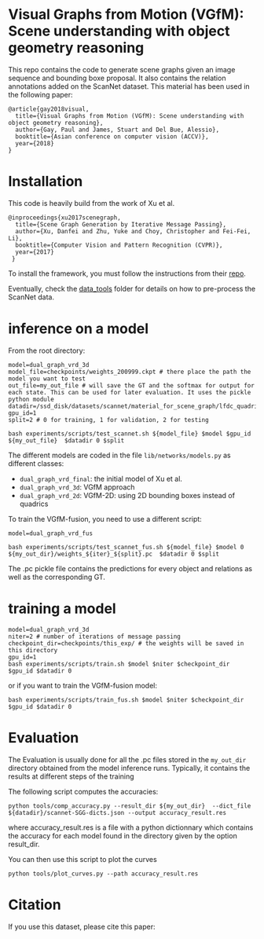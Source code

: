 # Visual Graphs from Motion (VGfM): Scene understanding with object geometry reasoning

This repo contains the code to generate scene graphs given an image sequence and bounding boxe proposal. It also contains the relation annotations added on the ScanNet dataset. This material has been used in the following paper:

```
@article{gay2018visual,
  title={Visual Graphs from Motion (VGfM): Scene understanding with object geometry reasoning},
  author={Gay, Paul and James, Stuart and Del Bue, Alessio},
  booktitle={Asian conference on computer vision (ACCV)},
  year={2018}
}
```
# Installation 

This code is heavily build from the work of Xu et al. 
```
@inproceedings{xu2017scenegraph,
  title={Scene Graph Generation by Iterative Message Passing},
  author={Xu, Danfei and Zhu, Yuke and Choy, Christopher and Fei-Fei, Li},
  booktitle={Computer Vision and Pattern Recognition (CVPR)},
  year={2017}
 }
```

To install the framework, you must follow the instructions from their [repo](https://github.com/danfeiX/scene-graph-TF-release).

Eventually, check the [data_tools](https://github.com/paulgay/VGfM/tree/master/data_tools) folder for details on how to pre-process the ScanNet data.

# inference on a model
From the root directory:
```
model=dual_graph_vrd_3d
model_file=checkpoints/weights_200999.ckpt # there place the path the model you want to test 
out_file=my_out_file # will save the GT and the softmax for output for each state. This can be used for later evaluation. It uses the pickle python module
datadir=/ssd_disk/datasets/scannet/material_for_scene_graph/lfdc_quadrics/
gpu_id=1
split=2 # 0 for training, 1 for validation, 2 for testing

bash experiments/scripts/test_scannet.sh ${model_file} $model $gpu_id ${my_out_file}  $datadir 0 $split
```
The different models are coded in the file `lib/networks/models.py` as different classes:

* `dual_graph_vrd_final`: the initial model of Xu et al. 
* `dual_graph_vrd_3d`: VGfM approach
* `dual_graph_vrd_2d`: VGfM-2D: using 2D bounding boxes instead of quadrics

To train the VGfM-fusion, you need to use a different script:
```
model=dual_graph_vrd_fus

bash experiments/scripts/test_scannet_fus.sh ${model_file} $model 0 ${my_out_dir}/weights_${iter}_${split}.pc  $datadir 0 $split
```

The .pc pickle file contains the predictions for every object and relations as well as the corresponding GT.

# training a model

```
model=dual_graph_vrd_3d 
niter=2 # number of iterations of message passing
checkpoint_dir=checkpoints/this_exp/ # the weights will be saved in this directory
gpu_id=1
bash experiments/scripts/train.sh $model $niter $checkpoint_dir $gpu_id $datadir 0
```
or if you want to train the VGfM-fusion model:
```
bash experiments/scripts/train_fus.sh $model $niter $checkpoint_dir $gpu_id $datadir 0
```

# Evaluation
The Evaluation is usually done for all the .pc files stored in the `my_out_dir` directory obtained from the model inference runs. Typically, it contains the results at different steps of the training

The following script computes the accuracies:
```
python tools/comp_accuracy.py --result_dir ${my_out_dir}  --dict_file ${datadir}/scannet-SGG-dicts.json --output accuracy_result.res
```
where accuracy_result.res is a file with a python dictionnary which contains the accuracy for each model found in the directory given by the option result_dir.

You can then use this script to plot the curves
```
python tools/plot_curves.py --path accuracy_result.res
```

# Citation
If you use this dataset, please cite this paper:




